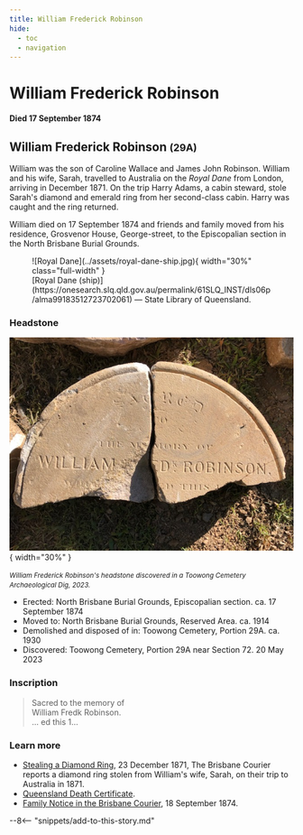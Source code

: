 ```yaml
---
title: William Frederick Robinson
hide:
  - toc
  - navigation 
---
```


# William Frederick Robinson

**Died 17 September 1874**

## William Frederick Robinson <small>(29A)</small>

William was the son of Caroline Wallace and James John Robinson. William and his wife, Sarah, travelled to Australia on the *Royal Dane* from London, arriving in December 1871. On the trip Harry Adams, a cabin steward, stole Sarah's diamond and emerald ring from her second-class cabin. Harry was caught and the ring returned.

William died on 17 September 1874 and friends and family moved from his residence, Grosvenor House,
George-street, to the Episcopalian section in the North Brisbane Burial Grounds.

<figure markdown>
  ![Royal Dane](../assets/royal-dane-ship.jpg){ width="30%" class="full-width" }
  <figcaption markdown>[Royal Dane (ship)](https://onesearch.slq.qld.gov.au/permalink/61SLQ_INST/dls06p/alma99183512723702061) — State Library of Queensland.</figcaption>
</figure>

### Headstone  

![William Frederick Robinson headstone](../assets/william-frederick-robinson-headstone.jpg){ width="30%" }

*<small>William Frederick Robinson's headstone discovered in a Toowong Cemetery Archaeological Dig, 2023.</small>*

- Erected: North Brisbane Burial Grounds, Episcopalian section. ca. 17 September 1874
- Moved to: North Brisbane Burial Grounds, Reserved Area. ca. 1914
- Demolished and disposed of in: Toowong Cemetery, Portion 29A. ca. 1930
- Discovered: Toowong Cemetery, Portion 29A near Section 72. 20 May 2023

### Inscription

>Sacred to the memory of <br>
>William Fredk Robinson. <br>
>... ed this 1...

### Learn more 

- [Stealing a Diamond Ring](https://trove.nla.gov.au/newspaper/article/27268950), 23 December 1871, The Brisbane Courier reports a diamond ring stolen from William's wife, Sarah, on their trip to Australia in 1871.
- [Queensland Death Certificate]( https://www.familyhistory.bdm.qld.gov.au/details/964bb00ab3715f12394c6734143504efc218b32372601de833a9155da38a4eec).
- [Family Notice in the Brisbane Courier](https://trove.nla.gov.au/newspaper/article/1388694?searchTerm=William%20robinson), 18 September 1874.

--8<-- "snippets/add-to-this-story.md"